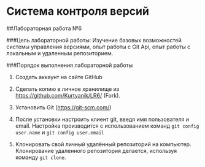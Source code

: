 # Система контроля версий
##Лабораторная работа №6

###Цель лабораторной работы: 
Изучение базовых возможностей системы управления версиями, опыт работы с Git Api, опыт работы с локальным и
удаленным репозиторием. 

###Порядок выполнения лабораторной работы

1. Создать аккаунт на сайте GitHub
2. Сделать копию в личное хранилище из https://github.com/Kurtyanik/LR6/ (Fork).
3. Установить Git (https://git-scm.com/)
4. После установки настроить клиент git, введя имя пользователя и email.
Настройка производится с использованием команд `git config user.name` и `git config user.email`

5. Клонировать свой личный удалённый репозиторий на компьютер.
Клонирование удаленного репозитория делается, используя команду `git clone`.
